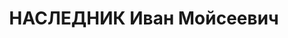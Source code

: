 ---
title: НАСЛЕДНИК Иван Мойсеевич
description: '1897 р., с. Козацьке Звенигородського р-ну Київської обл., українець,
  з селян, позапартійний, освіта вища, інженер відділу капітального будівництва Нікопольського
  Південнотрубного з-ду.

  29.11.1937 р.звинувачений у належності до к/рев. організації, розстріляний 30.11.1937
  р.

  Реабілітований 14.02.1963 р.'
---
